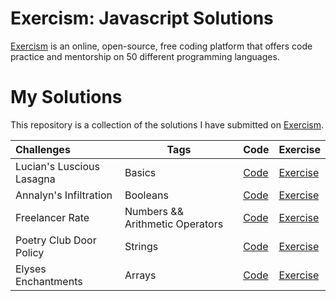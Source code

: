 # Exercism: Javascript Solutions

[Exercism](https://exercism.org/dashboard) is an online, open-source, free coding platform that offers code practice and mentorship on 50 different programming languages.

# My Solutions

This repository is a collection of the solutions I have submitted on [Exercism](https://exercism.org/profiles/tamaracarlos).


| Challenges  |  Tags | Code | Exercise |
|:-------------|---|---|---|
| Lucian's Luscious Lasagna | Basics | [Code](https://github.com/aramatsolrac/exercism-javascript/blob/main/solutions/luciansLusciousLasagna.js)|[Exercise](https://exercism.org/tracks/javascript/exercises/lasagna) |
| Annalyn's Infiltration | Booleans | [Code](https://github.com/aramatsolrac/exercism-javascript/blob/main/solutions/annalynsInfiltration.js)|[Exercise](https://exercism.org/tracks/javascript/exercises/annalyns-infiltration) |
| Freelancer Rate | Numbers && Arithmetic Operators | [Code](https://github.com/aramatsolrac/exercism-javascript/blob/main/solutions/freelancerRates.js)|[Exercise](https://exercism.org/tracks/javascript/exercises/freelancer-rates) |
| Poetry Club Door Policy | Strings | [Code](https://github.com/aramatsolrac/exercism-javascript/blob/main/solutions/poetryClubDoorPolicy.js)|[Exercise](https://exercism.org/tracks/javascript/exercises/poetry-club-door-policy) |
| Elyses Enchantments | Arrays | [Code](https://github.com/aramatsolrac/exercism-javascript/blob/main/solutions/elysesEnchantments.js)|[Exercise](https://exercism.org/tracks/javascript/exercises/elyses-enchantments) |

